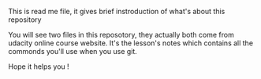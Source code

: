 This is read me file, it gives brief instroduction of what's about this repository

You will see two files in this reposotory, they actually both come from udacity online course website.
It's the lesson's notes which contains all the commonds you'll use when you use git.

Hope it helps you !
